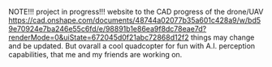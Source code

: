NOTE!!! project in progress!!! website to the CAD progress of the drone/UAV https://cad.onshape.com/documents/48744a02077b35a601c428a9/w/bd59e70924e7ba246e55c6fd/e/98891b1e86ea9f8dc78eae7d?renderMode=0&uiState=672045d0f21abc72868d12f2 things may change and be  updated. But ovarall a cool quadcopter for fun with A.I. perception capabilities, that me and my friends are working on.
